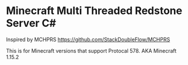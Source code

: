 # Minecraft Multi Threaded Redstone Server C#
Inspired by MCHPRS https://github.com/StackDoubleFlow/MCHPRS

This is for Minecraft versions that support Protocal 578. AKA Minecraft 1.15.2

